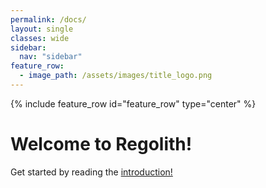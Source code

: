 ```yaml
---
permalink: /docs/
layout: single
classes: wide
sidebar:
  nav: "sidebar"
feature_row:
  - image_path: /assets/images/title_logo.png
---
```


{% include feature_row id="feature_row" type="center" %}

# Welcome to Regolith!

Get started by reading the [introduction!](/docs/introduction)

